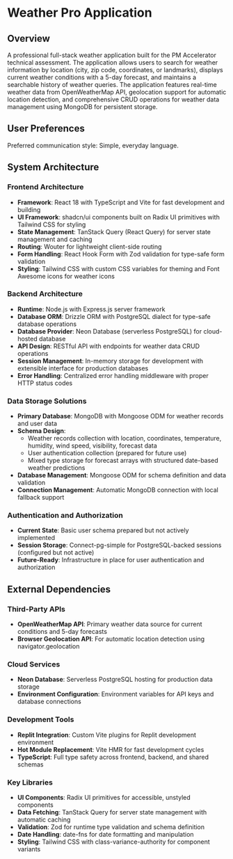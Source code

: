# Weather Pro Application

## Overview

A professional full-stack weather application built for the PM Accelerator technical assessment. The application allows users to search for weather information by location (city, zip code, coordinates, or landmarks), displays current weather conditions with a 5-day forecast, and maintains a searchable history of weather queries. The application features real-time weather data from OpenWeatherMap API, geolocation support for automatic location detection, and comprehensive CRUD operations for weather data management using MongoDB for persistent storage.

## User Preferences

Preferred communication style: Simple, everyday language.

## System Architecture

### Frontend Architecture
- **Framework**: React 18 with TypeScript and Vite for fast development and building
- **UI Framework**: shadcn/ui components built on Radix UI primitives with Tailwind CSS for styling
- **State Management**: TanStack Query (React Query) for server state management and caching
- **Routing**: Wouter for lightweight client-side routing
- **Form Handling**: React Hook Form with Zod validation for type-safe form validation
- **Styling**: Tailwind CSS with custom CSS variables for theming and Font Awesome icons for weather icons

### Backend Architecture
- **Runtime**: Node.js with Express.js server framework
- **Database ORM**: Drizzle ORM with PostgreSQL dialect for type-safe database operations
- **Database Provider**: Neon Database (serverless PostgreSQL) for cloud-hosted database
- **API Design**: RESTful API with endpoints for weather data CRUD operations
- **Session Management**: In-memory storage for development with extensible interface for production databases
- **Error Handling**: Centralized error handling middleware with proper HTTP status codes

### Data Storage Solutions
- **Primary Database**: MongoDB with Mongoose ODM for weather records and user data
- **Schema Design**: 
  - Weather records collection with location, coordinates, temperature, humidity, wind speed, visibility, forecast data
  - User authentication collection (prepared for future use)
  - Mixed type storage for forecast arrays with structured date-based weather predictions
- **Database Management**: Mongoose ODM for schema definition and data validation
- **Connection Management**: Automatic MongoDB connection with local fallback support

### Authentication and Authorization
- **Current State**: Basic user schema prepared but not actively implemented
- **Session Storage**: Connect-pg-simple for PostgreSQL-backed sessions (configured but not active)
- **Future-Ready**: Infrastructure in place for user authentication and authorization

## External Dependencies

### Third-Party APIs
- **OpenWeatherMap API**: Primary weather data source for current conditions and 5-day forecasts
- **Browser Geolocation API**: For automatic location detection using navigator.geolocation

### Cloud Services
- **Neon Database**: Serverless PostgreSQL hosting for production data storage
- **Environment Configuration**: Environment variables for API keys and database connections

### Development Tools
- **Replit Integration**: Custom Vite plugins for Replit development environment
- **Hot Module Replacement**: Vite HMR for fast development cycles
- **TypeScript**: Full type safety across frontend, backend, and shared schemas

### Key Libraries
- **UI Components**: Radix UI primitives for accessible, unstyled components
- **Data Fetching**: TanStack Query for server state management with automatic caching
- **Validation**: Zod for runtime type validation and schema definition
- **Date Handling**: date-fns for date formatting and manipulation
- **Styling**: Tailwind CSS with class-variance-authority for component variants